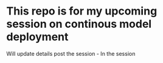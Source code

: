 # This repo is for my upcoming session on continous model deployment
Will update details post the session - In the session


